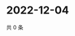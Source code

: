 # 2022-12-04

共 0 条

<!-- BEGIN WEIBO -->
<!-- 最后更新时间 Sun Dec 04 2022 17:00:39 GMT+0800 (China Standard Time) -->

<!-- END WEIBO -->
